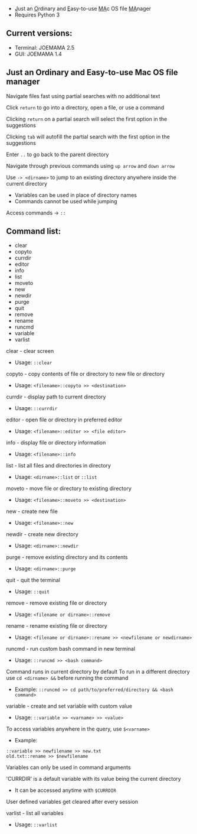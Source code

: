 - <ins>J</ins>ust an <ins>O</ins>rdinary and <ins>E</ins>asy-to-use <ins>MA</ins>c OS file <ins>MA</ins>nager
- Requires Python 3

## Current versions:
- Terminal: JOEMAMA 2.5
- GUI: JOEMAMA 1.4
  
## Just an Ordinary and Easy-to-use Mac OS file manager
Navigate files fast using partial searches with no additional text

Click `return` to go into a directory, open a file, or use a command

Clicking `return` on a partial search will select the first option in the suggestions

Clicking `tab` will autofill the partial search with the first option in the suggestions

Enter `..` to go back to the parent directory

Navigate through previous commands using `up arrow` and `down arrow`

Use `-> <dirname>` to jump to an existing directory anywhere inside the current directory
- Variables can be used in place of directory names
- Commands cannot be used while jumping

Access commands -> `::`

## Command list:

- clear
- copyto
- currdir
- editor
- info
- list
- moveto
- new
- newdir
- purge
- quit
- remove
- rename
- runcmd
- variable
- varlist

clear - clear screen
- Usage: `::clear`

copyto - copy contents of file or directory to new file or directory
- Usage: `<filename>::copyto >> <destination>`

currdir - display path to current directory
- Usage: `::currdir`

editor - open file or directory in preferred editor
- Usage: `<filename>::editor >> <file editor>`

info - display file or directory information
- Usage: `<filename>::info`

list - list all files and directories in directory
- Usage: `<dirname>::list` or `::list`

moveto - move file or directory to existing directory
- Usage: `<filename>::moveto >> <destination>`

new - create new file
- Usage: `<filename>::new`

newdir - create new directory
- Usage: `<dirname>::newdir`

purge - remove existing directory and its contents
- Usage: `<dirname>::purge`

quit - quit the terminal
- Usage: `::quit`

remove - remove existing file or directory
- Usage: `<filename or dirname>::remove`

rename - rename existing file or directory
- Usage: `<filename or dirname>::rename >> <newfilename or newdirname>`

runcmd - run custom bash command in new terminal
- Usage: `::runcmd >> <bash command>`

Command runs in current directory by default
To run in a different directory use `cd <dirname> &&` before running the command
- Example:
`::runcmd >> cd path/to/preferred/directory && <bash command>`

variable - create and set variable with custom value
- Usage: `::variable >> <varname> >> <value>`

To access variables anywhere in the query, use `$<varname>`
- Example:
```
::variable >> newfilename >> new.txt
old.txt::rename >> $newfilename
```

Variables can only be used in command arguments

'CURRDIR' is a default variable with its value being the current directory
- It can be accessed anytime with `$CURRDIR`

User defined variables get cleared after every session

varlist - list all variables
- Usage: `::varlist`
